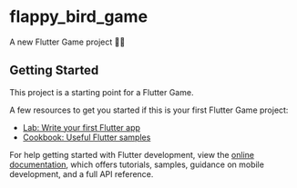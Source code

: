 # flappy_bird_game

A new Flutter Game project 👨‍💻

## Getting Started

This project is a starting point for a Flutter Game.

A few resources to get you started if this is your first Flutter Game project:

- [Lab: Write your first Flutter app](https://docs.flutter.dev/get-started/codelab)
- [Cookbook: Useful Flutter samples](https://docs.flutter.dev/cookbook)

For help getting started with Flutter development, view the
[online documentation](https://docs.flutter.dev/), which offers tutorials,
samples, guidance on mobile development, and a full API reference.
